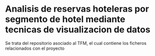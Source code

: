 # Analisis de reservas hoteleras por segmento de hotel mediante tecnicas de visualizacion de datos
Se trata del repositorio asociado al TFM, el cual contiene los ficheros relacionados con el proyecto
